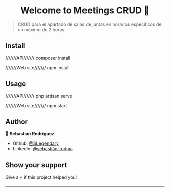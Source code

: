 <h1 align="center">Welcome to Meetings CRUD 👋</h1>
<p>
</p>

> CRUD para el apartado de salas de juntas en horarios especificos de un máximo de 2 horas

## Install

///////API///////
composer install

///////Web site///////
npm install

## Usage

///////API///////
php artisan serve

///////Web site///////
npm start

## Author

👤 **Sebastián Rodríguez**

- Github: [@SLegendary](https://github.com/SLegendary)
- LinkedIn: [@sebastián-rodma](https://linkedin.com/in/sebastián-rodma)

## Show your support

Give a ⭐️ if this project helped you!

---
